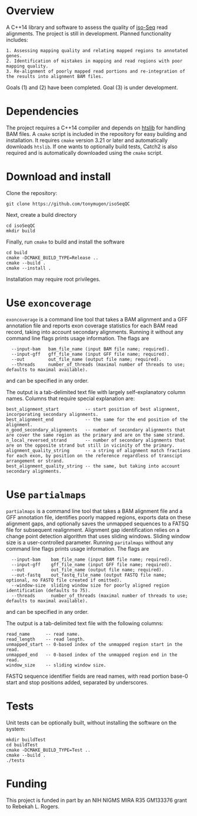 # Overview

A C++14 library and software to assess the quality of [iso-Seq](https://www.pacb.com/wp-content/uploads/2018-10-NA-UGM-Iso-Seq-Method.pdf) read alignments. The project is still in development. Planned functionality includes:

    1. Assessing mapping quality and relating mapped regions to annotated genes.
    2. Identification of mistakes in mapping and read regions with poor mapping quality.
    3. Re-alignment of poorly mapped read portions and re-integration of the results into alignment BAM files.

Goals (1) and (2) have been completed. Goal (3) is under development.

# Dependencies

The project requires a C++14 compiler and depends on [htslib](https://github.com/samtools/htslib) for handling BAM files. A `cmake` script is included in the repository for easy building and installation. It requires `cmake` version 3.21 or later and automatically downloads `htslib`. If one wants to optionally build tests, Catch2 is also required and is automatically downloaded using the `cmake` script.

# Download and install

Clone the repository:

```{sh}
git clone https://github.com/tonymugen/isoSeqQC
```
Next, create a build directory

```{sh}
cd isoSeqQC
mkdir build
```
Finally, run `cmake` to build and install the software

```{sh}
cd build
cmake -DCMAKE_BUILD_TYPE=Release ..
cmake --build .
cmake --install .
```
Installation may require root privileges.

# Use `exoncoverage` 

`exoncoverage` is a command line tool that takes a BAM alignment and a GFF annotation file and reports exon coverage statistics for each BAM read record, taking into account secondary alignments. Running it without any command line flags prints usage information. The flags are

```{sh}
  --input-bam   bam_file_name (input BAM file name; required).
  --input-gff   gff_file_name (input GFF file name; required).
  --out         out_file_name (output file name; required).
  --threads     number_of_threads (maximal number of threads to use; defaults to maximal available).
```

and can be specified in any order.

The output is a tab-delimited text file with largely self-explanatory column names. Columns that require special explanation are:

    best_alignment_start          -- start position of best alignment, incorporating secondary alignments.
    best_alignment_end            -- the same for the end position of the alignment.
	n_good_secondary_alignments   -- number of secondary alignments that are cover the same region as the primary and are on the same strand.
    n_local_reversed_strand       -- number of secondary alignments that are on the opposite strand but still in vicinity of the primary.
    alignment_quality_string      -- a string of alignment match fractions for each exon, by position on the reference regardless of transcipt arrangement or strand.
    best_alignment_quality_string -- the same, but taking into account secondary alignments.

# Use `partialmaps` 

`partialmaps` is a command line tool that takes a BAM alignment file and a GFF annotation file, identifies poorly mapped regions, exports data on these alignment gaps, and optionally saves the unmapped sequences to a FATSQ file for subsequent realignment. Alignment gap identification relies on a change point detection algorithm that uses sliding windows. Sliding window size is a user-controlled parameter. Running `paritalmaps` without any command line flags prints usage information. The flags are

```{sh}
  --input-bam    bam_file_name (input BAM file name; required).
  --input-gff    gff_file_name (input GFF file name; required).
  --out          out_file_name (output file name; required).
  --out-fastq    out_fastq_file_name (output FASTQ file name; optional, no FASTQ file created if omitted).
  --window-size  sliding window size for poorly aligned region identification (defaults to 75).
  --threads      number_of_threads (maximal number of threads to use; defaults to maximal available).
```

and can be specified in any order.

The output is a tab-delimited text file with the following columns:

    read_name      -- read name.
    read_length    -- read length.
	unmapped_start -- 0-based index of the unmapped region start in the read.
	unmapped_end   -- 0-based index of the unmapped region end in the read.
    window_size    -- sliding window size.

FASTQ sequence identifier fields are read names, with read portion base-0 start and stop positions added, separated by underscores.

# Tests

Unit tests can be optionally built, without installing the software on the system:

```{sh}
mkdir buildTest
cd buildTest
cmake -DCMAKE_BUILD_TYPE=Test ..
cmake --build .
./tests
```

# Funding

This project is funded in part by an NIH NIGMS MIRA R35 GM133376 grant to Rebekah L. Rogers.
